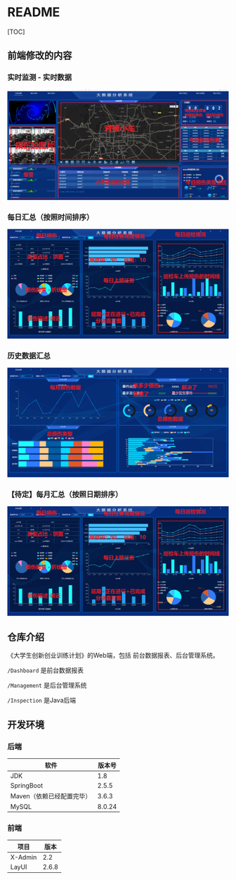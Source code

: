 # README



[TOC]



## 前端修改的内容



### 实时监测 - 实时数据

![image-20211030113021717](readme.imgs/image-20211030113021717.png)



### 每日汇总（按照时间排序）

![image-20211030152924956](readme.imgs/image-20211030152924956.png)



### 历史数据汇总

![image-20211030115936868](readme.imgs/image-20211030115936868.png)



### 【待定】每月汇总（按照日期排序）

![image-20211030152924956](readme.imgs/image-20211030152924956.png)



## 仓库介绍

《大学生创新创业训练计划》的Web端，包括 前台数据报表、后台管理系统。

`/Dashboard` 是前台数据报表

`/Management` 是后台管理系统

`/Inspection` 是Java后端



## 开发环境

### 后端

| 软件                      | 版本号 |
| ------------------------- | ------ |
| JDK                       | 1.8    |
| SpringBoot                | 2.5.5  |
| Maven（依赖已经配置完毕） | 3.6.3  |
| MySQL                     | 8.0.24 |



### 前端

| 项目    | 版本  |
| ------- | ----- |
| X-Admin | 2.2   |
| LayUI   | 2.6.8 |

